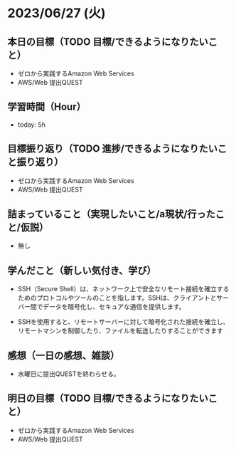 # 2023/06/27 (火)

## 本日の目標（TODO 目標/できるようになりたいこと）

- ゼロから実践するAmazon Web Services
- AWS/Web 提出QUEST

## 学習時間（Hour）

- today: 5h

## 目標振り返り（TODO 進捗/できるようになりたいこと振り返り）

- ゼロから実践するAmazon Web Services
- AWS/Web 提出QUEST

## 詰まっていること（実現したいこと/a現状/行ったこと/仮説）

- 無し

## 学んだこと（新しい気付き、学び）

- SSH（Secure Shell）は、ネットワーク上で安全なリモート接続を確立するためのプロトコルやツールのことを指します。SSHは、クライアントとサーバー間でデータを暗号化し、セキュアな通信を提供します。

- SSHを使用すると、リモートサーバーに対して暗号化された接続を確立し、リモートマシンを制御したり、ファイルを転送したりすることができます

## 感想（一日の感想、雑談）

- 水曜日に提出QUESTを終わらせる。

## 明日の目標（TODO 目標/できるようになりたいこと）

- ゼロから実践するAmazon Web Services
- AWS/Web 提出QUEST